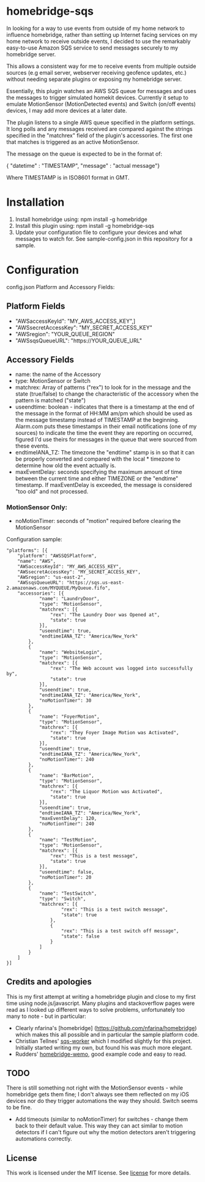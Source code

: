 # homebridge-sqs

In looking for a way to use events from outside of my home network to influence homebridge, rather than setting up Internet facing services on my home network to receive outside events, I decided to use the remarkably easy-to-use Amazon SQS service to send messages securely to my homebridge server.

This allows a consistent way for me to receive events from multiple outside sources (e.g email server, webserver receiving geofence updates, etc.) without needing separate plugins or exposing my homebridge server.

Essentially, this plugin watches an AWS SQS queue for messages and uses the messages to trigger simulated homekit devices.  Currently it setup to emulate MotionSensor (MotionDetected events) and Switch (on/off events) devices, I may add more devices at a later date.

The plugin listens to a single AWS queue specified in the platform settings.  It long polls and any messages received are compared against the strings specified in the "matchrex" field of the plugin's accessories.  The first one that matches is triggered as an active MotionSensor.

The message on the queue is expected to be in the format of:

{ "datetime" : "TIMESTAMP", "message" : "actual message"}

Where TIMESTAMP is in ISO8601 format in GMT.  

# Installation

1. Install homebridge using: npm install -g homebridge
2. Install this plugin using: npm install -g homebridge-sqs
3. Update your configuration file to configure your devices and what messages
to watch for. See sample-config.json in this repository for a sample.

# Configuration

config.json Platform and Accessory Fields:

## Platform Fields
  * "AWSaccessKeyId": "MY_AWS_ACCESS_KEY",]
  * "AWSsecretAccessKey": "MY_SECRET_ACCESS_KEY"
  * "AWSregion": "YOUR_QUEUE_REGION"
  * "AWSsqsQueueURL": "https://YOUR_QUEUE_URL"

## Accessory Fields

  * name: the name of the Accessory
  * type: MotionSensor or Switch
  * matchrex: Array of patterns ("rex") to look for in the message and the state (true/false) to change the characteristic of the accessory when the pattern is matched ("state")
  * useendtime: boolean - indicates that there is a timestamp at the end of the message in the format of HH:MM am/pm which should be used as the message timestamp instead of TIMESTAMP at the beginning.  Alarm.com puts these timestamps in their email notifications (one of my sources) to indicate the time the event they are reporting on occurred, figured I'd use theirs for messages in the queue that were sourced from these events.
  * endtimeIANA_TZ: The timezone the "endtime" stamp is in so that it can be properly converted and compared with the local * timezone to determine how old the event actually is.
  * maxEventDelay: seconds specifying the maximum amount of time between the current time and either TIMEZONE or the "endtime" timestamp.  If maxEventDelay is exceeded, the message is considered "too old" and not processed.  

  ### MotionSensor Only:
  * noMotionTimer: seconds of "motion" required before clearing the MotionSensor

Configuration sample:

 ```
 "platforms": [{
     "platform": "AWSSQSPlatform",
     "name": "AWS",
     "AWSaccessKeyId": "MY_AWS_ACCESS_KEY",
     "AWSsecretAccessKey": "MY_SECRET_ACCESS_KEY",
     "AWSregion": "us-east-2",
     "AWSsqsQueueURL": "https://sqs.us-east-2.amazonaws.com/MYQUEUE/MyQueue.fifo",
     "accessories": [{
             "name": "LaundryDoor",
             "type": "MotionSensor",
             "matchrex": [{
                 "rex": "The Laundry Door was Opened at",
                 "state": true
             }],
             "useendtime": true,
             "endtimeIANA_TZ": "America/New_York"
         },
         {
             "name": "WebsiteLogin",
             "type": "MotionSensor",
             "matchrex": [{
                 "rex": "The Web account was logged into successfully by",
                 "state": true
             }],
             "useendtime": true,
             "endtimeIANA_TZ": "America/New_York",
             "noMotionTimer": 30
         },
         {
             "name": "FoyerMotion",
             "type": "MotionSensor",
             "matchrex": [{
                 "rex": "They Foyer Image Motion was Activated",
                 "state": true
             }],
             "useendtime": true,
             "endtimeIANA_TZ": "America/New_York",
             "noMotionTimer": 240
         },
         {
             "name": "BarMotion",
             "type": "MotionSensor",
             "matchrex": [{
                 "rex": "The Liquor Motion was Activated",
                 "state": true
             }],
             "useendtime": true,
             "endtimeIANA_TZ": "America/New_York",
             "maxEventDelay": 120,
             "noMotionTimer": 240
         },
         {
             "name": "TestMotion",
             "type": "MotionSensor",
             "matchrex": [{
                 "rex": "This is a test message",
                 "state": true
             }],
             "useendtime": false,
             "noMotionTimer": 20
         },
         {
             "name": "TestSwitch",
             "type": "Switch",
             "matchrex": [{
                     "rex": "This is a test switch message",
                     "state": true
                 },
                 {
                     "rex": "This is a test switch off message",
                     "state": false
                 }
             ]
         }
     ]
 }]
```

## Credits and apologies
This is my first attempt at writing a homebridge plugin and close to my first time using node.js/javascript.  Many plugins and stackoverflow pages were read as I looked up different ways to solve problems, unfortunately too many to note - but in particular:
* Clearly nfarina's [homebridge] (https://github.com/nfarina/homebridge) which makes this all possible and in particular the sample platform code.
* Christian Tellnes' [sqs-worker](https://github.com/tellnes/sqs-worker) which I modified slightly for this project.  Initially started writing my own, but found his was much more elegant.  
* Rudders' [homebridge-wemo](https://github.com/rudders/homebridge-wemo), good example code and easy to read.  

## TODO
There is still something not right with the MotionSensor events - while homebridge gets them fine; I don't always see them reflected on my iOS devices nor do they trigger automations the way they should.  Switch seems to be fine.  

* Add timeouts (similar to noMotionTimer) for switches - change them back to their default value.  This way they can act similar to motion detectors if I can't figure out why the motion detectors aren't triggering automations correctly. 

## License
This work is licensed under the MIT license. See [license](LICENSE) for more details.
